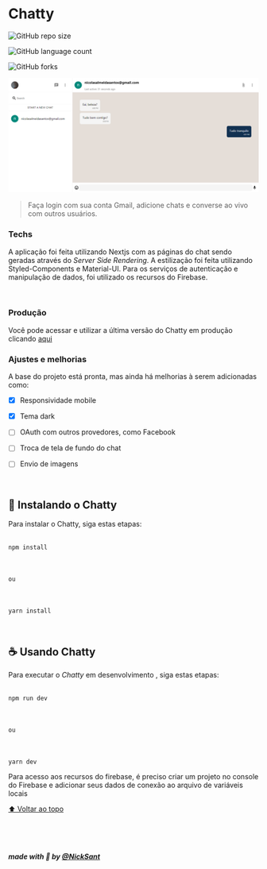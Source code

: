 
# Chatty

  

![GitHub repo size](https://img.shields.io/github/repo-size/NickSant/Chatty)

![GitHub language count](https://img.shields.io/github/languages/count/NickSant/Chatty)

![GitHub forks](https://img.shields.io/github/forks/NickSant/Chatty)

  

<img  src="chatty.png"  alt="exemplo imagem">

  

> Faça login com sua conta Gmail, adicione chats e converse ao vivo com outros usuários.

### Techs
A aplicação foi feita utilizando Nextjs com as páginas do chat sendo geradas através do *Server Side Rendering*. A estilização foi feita utilizando Styled-Components e Material-UI. Para os serviços de autenticação e manipulação de dados, foi utilizado os recursos do Firebase.

  <br/>

### Produção

Você pode acessar e utilizar a última versão do Chatty em produção clicando [aqui](https://chatty-me.vercel.app/)
<br/>
### Ajustes e melhorias

A base do projeto está pronta, mas ainda há melhorias à serem adicionadas como:

  

- [x] Responsividade mobile

- [x] Tema dark

- [ ] OAuth com outros provedores, como Facebook

- [ ] Troca de tela de fundo do chat

- [ ] Envio de imagens

  <br/>

## 🚀 Instalando o Chatty

  

Para instalar o Chatty, siga estas etapas:

  

```

npm install

  

ou

  

yarn install

```
<br/>
  

## ☕ Usando Chatty

  

Para executar o *Chatty* em desenvolvimento , siga estas etapas:

  

```

npm run dev

  

ou

  

yarn dev

```

Para acesso aos recursos do firebase, é preciso criar um projeto no console do Firebase e adicionar seus dados de conexão ao arquivo de variáveis locais


  

[⬆ Voltar ao topo](#Chatty)<br>

<br>
<br>
<br>

  ***made with :purple_heart: by [@NickSant](https://github.com/NickSant)***


